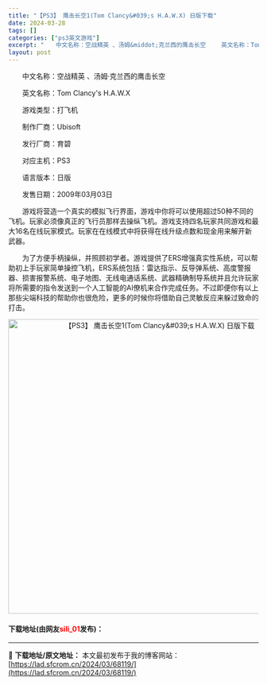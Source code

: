 ```yaml
---
title: "【PS3】 鹰击长空1(Tom Clancy&#039;s H.A.W.X) 日版下载"
date: 2024-03-28
tags: []
categories: ["ps3英文游戏"]
excerpt: "　　中文名称：空战精英 、汤姆&middot;克兰西的鹰击长空 　　英文名称：Tom Clancy&#039;s H.A.W.X 　　游戏类型：打飞机 　　制作厂商：Ubisoft 　　发行厂商：育碧 　　对应主机：PS3 　　语言版本：日版 　　发售日期：2009年03月03日 　　游戏将营造一个真&hellip;"
layout: post
---
```


 <p>　　中文名称：空战精英 、汤姆&middot;克兰西的鹰击长空</p> <p>　　英文名称：Tom Clancy&#39;s H.A.W.X</p> <p>　　游戏类型：打飞机</p> <p>　　制作厂商：Ubisoft</p> <p>　　发行厂商：育碧</p> <p>　　对应主机：PS3</p> <p>　　语言版本：日版</p> <p>　　发售日期：2009年03月03日</p> <p>　　游戏将营造一个真实的模拟飞行界面，游戏中你将可以使用超过50种不同的飞机。玩家必须像真正的飞行员那样去操纵飞机。游戏支持四名玩家共同游戏和最大16名在线玩家模式。玩家在在线模式中将获得在线升级点数和现金用来解开新武器。</p> <p>　　为了方便手柄操纵，并照顾初学者。游戏提供了ERS增强真实性系统，可以帮助初上手玩家简单操控飞机，ERS系统包括：雷达指示、反导弹系统、高度警报器、损害报警系统、电子地图、无线电通话系统、武器精确制导系统并且允许玩家将所需要的指令发送到一个人工智能的AI僚机来合作完成任务。不过即便你有以上那些尖端科技的帮助你也很危险，更多的时候你将借助自己灵敏反应来躲过致命的打击。</p> <p align="center"><img align="" border="0" src="https://lad.sfcrom.cn/wp-content/uploads/2024/03/20240328_66051c8f120e6.jpg" width="593" alt="【PS3】 鹰击长空1(Tom Clancy&amp;#039;s H.A.W.X) 日版下载" /></p> <p><h4>下载地址(由网友<font color="red">sili_01</font>发布)：</h4></p> 

---
📖 **下载地址/原文地址：** 本文最初发布于我的博客网站：[https://lad.sfcrom.cn/2024/03/68119/](https://lad.sfcrom.cn/2024/03/68119/)
